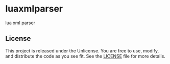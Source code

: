 # luaxmlparser
lua xml parser

## License

This project is released under the Unlicense. You are free to use, modify, and distribute the code as you see fit. See the [LICENSE](LICENSE) file for more details.
